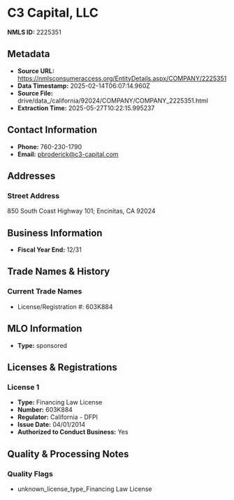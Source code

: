# C3 Capital, LLC

**NMLS ID:** 2225351

## Metadata
- **Source URL:** https://nmlsconsumeraccess.org/EntityDetails.aspx/COMPANY/2225351
- **Data Timestamp:** 2025-02-14T06:07:14.960Z
- **Source File:** drive/data_/california/92024/COMPANY/COMPANY_2225351.html
- **Extraction Time:** 2025-05-27T10:22:15.995237

## Contact Information
- **Phone:** 760-230-1790
- **Email:** pbroderick@c3-capital.com

## Addresses
### Street Address
850 South Coast Highway 101; Encinitas, CA 92024

## Business Information
- **Fiscal Year End:** 12/31

## Trade Names & History
### Current Trade Names
- License/Registration #: 603K884

## MLO Information
- **Type:** sponsored

## Licenses & Registrations

### License 1
- **Type:** Financing Law License
- **Number:** 603K884
- **Regulator:** California - DFPI
- **Issue Date:** 04/01/2014
- **Authorized to Conduct Business:** Yes

## Quality & Processing Notes
### Quality Flags
- unknown_license_type_Financing Law License
